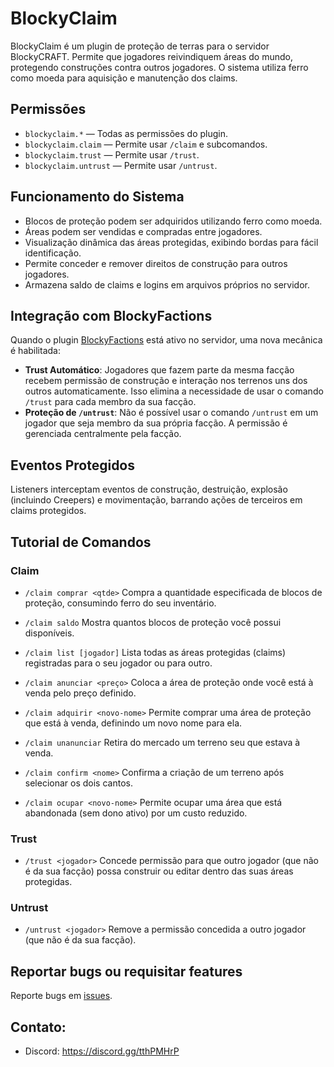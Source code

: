 # BlockyClaim

BlockyClaim é um plugin de proteção de terras para o servidor BlockyCRAFT. Permite que jogadores reivindiquem áreas do mundo, protegendo construções contra outros jogadores. O sistema utiliza ferro como moeda para aquisição e manutenção dos claims.

## Permissões

- `blockyclaim.*` — Todas as permissões do plugin.
- `blockyclaim.claim` — Permite usar `/claim` e subcomandos.
- `blockyclaim.trust` — Permite usar `/trust`.
- `blockyclaim.untrust` — Permite usar `/untrust`.

## Funcionamento do Sistema

- Blocos de proteção podem ser adquiridos utilizando ferro como moeda.
- Áreas podem ser vendidas e compradas entre jogadores.
- Visualização dinâmica das áreas protegidas, exibindo bordas para fácil identificação.
- Permite conceder e remover direitos de construção para outros jogadores.
- Armazena saldo de claims e logins em arquivos próprios no servidor.

## Integração com BlockyFactions

Quando o plugin [BlockyFactions](https://github.com/andradecore/BlockyFactions) está ativo no servidor, uma nova mecânica é habilitada:

- **Trust Automático**: Jogadores que fazem parte da mesma facção recebem permissão de construção e interação nos terrenos uns dos outros automaticamente. Isso elimina a necessidade de usar o comando `/trust` para cada membro da sua facção.
- **Proteção de `/untrust`**: Não é possível usar o comando `/untrust` em um jogador que seja membro da sua própria facção. A permissão é gerenciada centralmente pela facção.

## Eventos Protegidos

Listeners interceptam eventos de construção, destruição, explosão (incluindo Creepers) e movimentação, barrando ações de terceiros em claims protegidos.

## Tutorial de Comandos

### Claim

- `/claim comprar <qtde>`
  Compra a quantidade especificada de blocos de proteção, consumindo ferro do seu inventário.

- `/claim saldo`
  Mostra quantos blocos de proteção você possui disponíveis.

- `/claim list [jogador]`
  Lista todas as áreas protegidas (claims) registradas para o seu jogador ou para outro.

- `/claim anunciar <preço>`
  Coloca a área de proteção onde você está à venda pelo preço definido.

- `/claim adquirir <novo-nome>`
  Permite comprar uma área de proteção que está à venda, definindo um novo nome para ela.

- `/claim unanunciar`
  Retira do mercado um terreno seu que estava à venda.

- `/claim confirm <nome>`
  Confirma a criação de um terreno após selecionar os dois cantos.

- `/claim ocupar <novo-nome>`
  Permite ocupar uma área que está abandonada (sem dono ativo) por um custo reduzido.

### Trust

- `/trust <jogador>`
  Concede permissão para que outro jogador (que não é da sua facção) possa construir ou editar dentro das suas áreas protegidas.

### Untrust

- `/untrust <jogador>`
  Remove a permissão concedida a outro jogador (que não é da sua facção).

## Reportar bugs ou requisitar features

Reporte bugs em [issues](https://github.com/andradecore/BlockyClaim/issues).

## Contato:

- Discord: https://discord.gg/tthPMHrP
